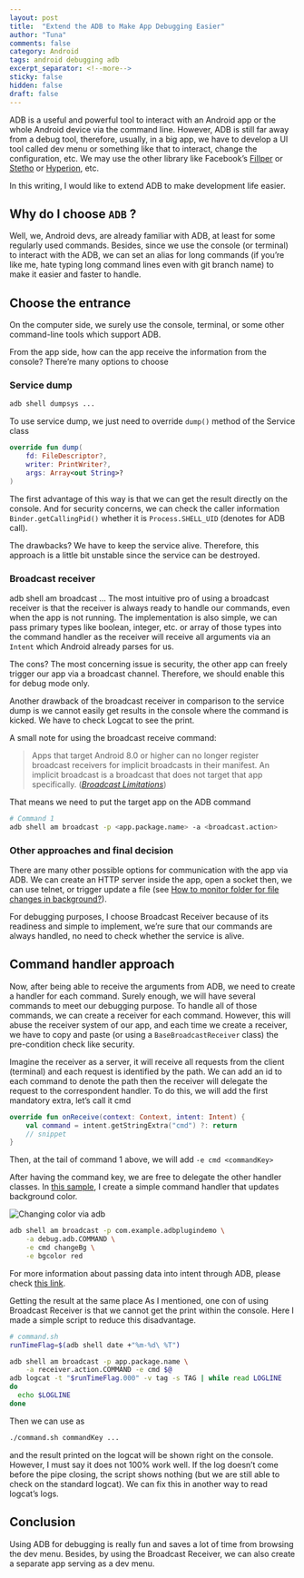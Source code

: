 ```yaml
---
layout: post
title:  "Extend the ADB to Make App Debugging Easier"
author: "Tuna"
comments: false
category: Android
tags: android debugging adb
excerpt_separator: <!--more-->
sticky: false
hidden: false
draft: false
---
```


ADB is a useful and powerful tool to interact with an Android app or the whole Android device via the command line. However, ADB is still far away from a debug tool, therefore, usually, in a big app, we have to develop a UI tool called dev menu or something like that to interact, change the configuration, etc. We may use the other library like Facebook’s [Fillper](https://fbflipper.com/) or [Stetho](http://facebook.github.io/stetho/) or [Hyperion](https://github.com/willowtreeapps/Hyperion-Android), etc<!--more-->.

In this writing, I would like to extend ADB to make development life easier.

## Why do I choose `ADB` ?
Well, we, Android devs, are already familiar with ADB, at least for some regularly used commands. Besides, since we use the console (or terminal) to interact with the ADB, we can set an alias for long commands (if you’re like me, hate typing long command lines even with git branch name) to make it easier and faster to handle.

## Choose the entrance
On the computer side, we surely use the console, terminal, or some other command-line tools which support ADB.

From the app side, how can the app receive the information from the console? There’re many options to choose

### Service dump
```bash
adb shell dumpsys ...
```
To use service dump, we just need to override `dump()` method of the Service class
```kotlin
override fun dump(
    fd: FileDescriptor?, 
    writer: PrintWriter?, 
    args: Array<out String>?
)
```
The first advantage of this way is that we can get the result directly on the console. And for security concerns, we can check the caller information `Binder.getCallingPid()` whether it is `Process.SHELL_UID` (denotes for ADB call).

The drawbacks? We have to keep the service alive. Therefore, this approach is a little bit unstable since the service can be destroyed.

### Broadcast receiver
adb shell am broadcast ...
The most intuitive pro of using a broadcast receiver is that the receiver is always ready to handle our commands, even when the app is not running. The implementation is also simple, we can pass primary types like boolean, integer, etc. or array of those types into the command handler as the receiver will receive all arguments via an `Intent` which Android already parses for us.

The cons? The most concerning issue is security, the other app can freely trigger our app via a broadcast channel. Therefore, we should enable this for debug mode only.

Another drawback of the broadcast receiver in comparison to the service dump is we cannot easily get results in the console where the command is kicked. We have to check Logcat to see the print.

A small note for using the broadcast receive command:

> Apps that target Android 8.0 or higher can no longer register broadcast receivers for implicit broadcasts in their manifest. An implicit broadcast is a broadcast that does not target that app specifically. (_[Broadcast Limitations](https://developer.android.com/about/versions/oreo/background#broadcasts)_)

That means we need to put the target app on the ADB command

```bash
# Command 1
adb shell am broadcast -p <app.package.name> -a <broadcast.action>
```

### Other approaches and final decision
There are many other possible options for communication with the app via ADB. We can create an HTTP server inside the app, open a socket then, we can use telnet, or trigger update a file (see [How to monitor folder for file changes in background?](https://stackoverflow.com/questions/48034748/how-to-monitor-folder-for-file-changes-in-background)).

For debugging purposes, I choose Broadcast Receiver because of its readiness and simple to implement, we’re sure that our commands are always handled, no need to check whether the service is alive.

## Command handler approach
Now, after being able to receive the arguments from ADB, we need to create a handler for each command. Surely enough, we will have several commands to meet our debugging purpose. To handle all of those commands, we can create a receiver for each command. However, this will abuse the receiver system of our app, and each time we create a receiver, we have to copy and paste (or using a `BaseBroadcastReceiver` class) the pre-condition check like security.

Imagine the receiver as a server, it will receive all requests from the client (terminal) and each request is identified by the path. We can add an id to each command to denote the path then the receiver will delegate the request to the correspondent handler. To do this, we will add the first mandatory extra, let’s call it cmd

```kotlin
override fun onReceive(context: Context, intent: Intent) {
    val command = intent.getStringExtra("cmd") ?: return
    // snippet
}
```
Then, at the tail of command 1 above, we will add `-e cmd <commandKey>`

After having the command key, we are free to delegate the other handler classes. In [this sample](https://github.com/tuanchauict/AdbCommandExtensionDemo), I create a simple command handler that updates background color.

![Changing color via adb](/images/2020-10-25/adb-debugging-demo.gif)

```bash
adb shell am broadcast -p com.example.adbplugindemo \
    -a debug.adb.COMMAND \
    -e cmd changeBg \
    -e bgcolor red
```
For more information about passing data into intent through ADB, please check [this link](https://developer.android.com/studio/command-line/adb?hl=fr#IntentSpec).

Getting the result at the same place
As I mentioned, one con of using Broadcast Receiver is that we cannot get the print within the console. Here I made a simple script to reduce this disadvantage.

```bash
# command.sh
runTimeFlag=$(adb shell date +"%m-%d\ %T")

adb shell am broadcast -p app.package.name \
    -a receiver.action.COMMAND -e cmd $@
adb logcat -t "$runTimeFlag.000" -v tag -s TAG | while read LOGLINE
do
  echo $LOGLINE
done
```

Then we can use as
```bash
./command.sh commandKey ...
```

and the result printed on the logcat will be shown right on the console. However, I must say it does not 100% work well. If the log doesn’t come before the pipe closing, the script shows nothing (but we are still able to check on the standard logcat). We can fix this in another way to read logcat’s logs.

## Conclusion
Using ADB for debugging is really fun and saves a lot of time from browsing the dev menu. Besides, by using the Broadcast Receiver, we can also create a separate app serving as a dev menu.

